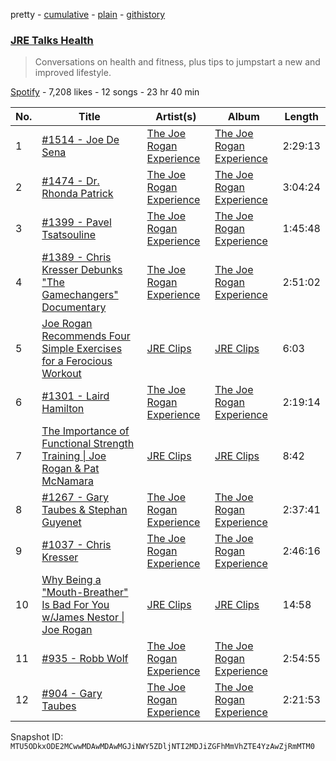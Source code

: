 pretty - [cumulative](/playlists/cumulative/37i9dQZF1DWXmt3eyYYAW6.md) - [plain](/playlists/plain/37i9dQZF1DWXmt3eyYYAW6) - [githistory](https://github.githistory.xyz/mackorone/spotify-playlist-archive/blob/main/playlists/plain/37i9dQZF1DWXmt3eyYYAW6)

### [JRE Talks Health](https://open.spotify.com/playlist/37i9dQZF1DWXmt3eyYYAW6)

> Conversations on health and fitness, plus tips to jumpstart a new and improved lifestyle.

[Spotify](https://open.spotify.com/user/spotify) - 7,208 likes - 12 songs - 23 hr 40 min

| No. | Title | Artist(s) | Album | Length |
|---|---|---|---|---|
| 1 | [\#1514 \- Joe De Sena](https://open.spotify.com/episode/5OwcTg3qUWupSHKgjQaarf) | [The Joe Rogan Experience](https://open.spotify.com/show/4rOoJ6Egrf8K2IrywzwOMk) | [The Joe Rogan Experience](https://open.spotify.com/show/4rOoJ6Egrf8K2IrywzwOMk) | 2:29:13 |
| 2 | [\#1474 \- Dr\. Rhonda Patrick](https://open.spotify.com/episode/5dPiWhRGxso8rcctfJ7fC6) | [The Joe Rogan Experience](https://open.spotify.com/show/4rOoJ6Egrf8K2IrywzwOMk) | [The Joe Rogan Experience](https://open.spotify.com/show/4rOoJ6Egrf8K2IrywzwOMk) | 3:04:24 |
| 3 | [\#1399 \- Pavel Tsatsouline](https://open.spotify.com/episode/0Jy9viZSQbrVVXuPLBmlOG) | [The Joe Rogan Experience](https://open.spotify.com/show/4rOoJ6Egrf8K2IrywzwOMk) | [The Joe Rogan Experience](https://open.spotify.com/show/4rOoJ6Egrf8K2IrywzwOMk) | 1:45:48 |
| 4 | [\#1389 \- Chris Kresser Debunks "The Gamechangers" Documentary](https://open.spotify.com/episode/3GGXTvfCmjZBLQGQqXrLDh) | [The Joe Rogan Experience](https://open.spotify.com/show/4rOoJ6Egrf8K2IrywzwOMk) | [The Joe Rogan Experience](https://open.spotify.com/show/4rOoJ6Egrf8K2IrywzwOMk) | 2:51:02 |
| 5 | [Joe Rogan Recommends Four Simple Exercises for a Ferocious Workout](https://open.spotify.com/episode/6hng2fvg3hIVAAKA5RuC5F) | [JRE Clips](https://open.spotify.com/show/1LMmQF9PH8LjYrktU0Oq5Y) | [JRE Clips](https://open.spotify.com/show/1LMmQF9PH8LjYrktU0Oq5Y) | 6:03 |
| 6 | [\#1301 \- Laird Hamilton](https://open.spotify.com/episode/5jw2KCwboJzJymB7my3jbl) | [The Joe Rogan Experience](https://open.spotify.com/show/4rOoJ6Egrf8K2IrywzwOMk) | [The Joe Rogan Experience](https://open.spotify.com/show/4rOoJ6Egrf8K2IrywzwOMk) | 2:19:14 |
| 7 | [The Importance of Functional Strength Training \| Joe Rogan & Pat McNamara](https://open.spotify.com/episode/7h5TTGLGt5AnVhW3GZt9Og) | [JRE Clips](https://open.spotify.com/show/1LMmQF9PH8LjYrktU0Oq5Y) | [JRE Clips](https://open.spotify.com/show/1LMmQF9PH8LjYrktU0Oq5Y) | 8:42 |
| 8 | [\#1267 \- Gary Taubes & Stephan Guyenet](https://open.spotify.com/episode/6civXCl6aIUJGFyHqkiPlQ) | [The Joe Rogan Experience](https://open.spotify.com/show/4rOoJ6Egrf8K2IrywzwOMk) | [The Joe Rogan Experience](https://open.spotify.com/show/4rOoJ6Egrf8K2IrywzwOMk) | 2:37:41 |
| 9 | [\#1037 \- Chris Kresser](https://open.spotify.com/episode/4aidTIVUWpTKm9w4I0nlbC) | [The Joe Rogan Experience](https://open.spotify.com/show/4rOoJ6Egrf8K2IrywzwOMk) | [The Joe Rogan Experience](https://open.spotify.com/show/4rOoJ6Egrf8K2IrywzwOMk) | 2:46:16 |
| 10 | [Why Being a "Mouth\-Breather" Is Bad For You w/James Nestor \| Joe Rogan](https://open.spotify.com/episode/3pvyfPIsDmkNhcMqv59yLW) | [JRE Clips](https://open.spotify.com/show/1LMmQF9PH8LjYrktU0Oq5Y) | [JRE Clips](https://open.spotify.com/show/1LMmQF9PH8LjYrktU0Oq5Y) | 14:58 |
| 11 | [\#935 \- Robb Wolf](https://open.spotify.com/episode/079p2CiYtIaqiV8aohR4fP) | [The Joe Rogan Experience](https://open.spotify.com/show/4rOoJ6Egrf8K2IrywzwOMk) | [The Joe Rogan Experience](https://open.spotify.com/show/4rOoJ6Egrf8K2IrywzwOMk) | 2:54:55 |
| 12 | [\#904 \- Gary Taubes](https://open.spotify.com/episode/53pKJqVdwqjyouPtoK2ozV) | [The Joe Rogan Experience](https://open.spotify.com/show/4rOoJ6Egrf8K2IrywzwOMk) | [The Joe Rogan Experience](https://open.spotify.com/show/4rOoJ6Egrf8K2IrywzwOMk) | 2:21:53 |

Snapshot ID: `MTU5ODkxODE2MCwwMDAwMDAwMGJiNWY5ZDljNTI2MDJiZGFhMmVhZTE4YzAwZjRmMTM0`
